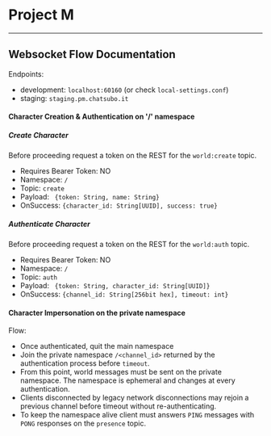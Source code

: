# Project M


***

## Websocket Flow Documentation

Endpoints:
 - development: `localhost:60160` (or check `local-settings.conf`)
 - staging: `staging.pm.chatsubo.it`


#### Character Creation & Authentication on '/' namespace

##### Create Character

Before proceeding request a token on the REST for the `world:create` topic.

- Requires Bearer Token: NO
- Namespace: `/`
- Topic: `create`
- Payload: ` {token: String, name: String}`
- OnSuccess: ` {character_id: String[UUID], success: true} `

##### Authenticate Character

Before proceeding request a token on the REST for the `world:auth` topic.

- Requires Bearer Token: NO
- Namespace: `/`
- Topic: `auth`
- Payload: ` {token: String, character_id: String[UUID]}`
- OnSuccess: ` {channel_id: String[256bit hex], timeout: int} `



#### Character Impersonation on the private namespace

Flow:
- Once authenticated, quit the main namespace
- Join the private namespace `/<channel_id>` returned by the authentication process before `timeout`.
- From this point, world messages must be sent on the private namespace. The namespace is ephemeral and changes at every authentication.
- Clients disconnected by legacy network disconnections may rejoin a previous channel before timeout without re-authenticating. 
- To keep the namespace alive client must answers `PING` messages with `PONG` responses on the `presence` topic.

